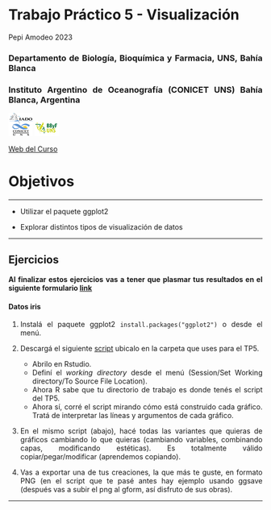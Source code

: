 Trabajo Práctico 5 - Visualización
================
Pepi Amodeo
2023

<!--SETUP-->
<style> body {text-align: justify} </style>
<!--SOCIAL LINKS-->

### Departamento de Biología, Bioquímica y Farmacia, UNS, Bahía Blanca

### Instituto Argentino de Oceanografía (CONICET UNS) Bahía Blanca, Argentina

![icon_IADO](./img/logo_iado_2019_negro.png)
![icon_DBBF](./img/BBF_UNS_color_50p.png)

[Web del Curso](https://pepiamodeo.github.io/cursoR/)

# Objetivos

------------------------------------------------------------------------

-   Utilizar el paquete ggplot2

-   Explorar distintos tipos de visualización de datos

------------------------------------------------------------------------

## Ejercicios

**Al finalizar estos ejercicios vas a tener que plasmar tus resultados
en el siguiente formulario [link](https://forms.gle/PL9sL2meSEwDs3r59)**

#### Datos iris

1)  Instalá el paquete ggplot2 `install.packages("ggplot2")` o desde el
    menú.

2)  Descargá el siguiente
    [script](https://pepiamodeo.github.io/cursotallerIADO/TPs/scripts/TP5_ejercicio1.R)
    ubicalo en la carpeta que uses para el TP5.

    -   Abrilo en Rstudio.
    -   Definí el *working directory* desde el menú (Session/Set Working
        directory/To Source File Location).
    -   Ahora R sabe que tu directorio de trabajo es donde tenés el
        script del TP5.
    -   Ahora sí, corré el script mirando cómo está construido cada
        gráfico. Tratá de interpretar las líneas y argumentos de cada
        gráfico.

3)  En el mismo script (abajo), hacé todas las variantes que quieras de
    gráficos cambiando lo que quieras (cambiando variables, combinando
    capas, modificando estéticas). Es totalmente válido
    copiar/pegar/modificar (aprendemos copiando).

4)  Vas a exportar una de tus creaciones, la que más te guste, en
    formato PNG (en el script que te pasé antes hay ejemplo usando
    ggsave (después vas a subir el png al gform, así disfruto de sus
    obras).

------------------------------------------------------------------------

